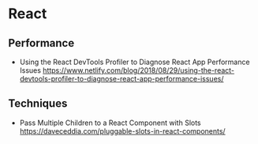 # React

## Performance

* Using the React DevTools Profiler to Diagnose React App Performance Issues
  https://www.netlify.com/blog/2018/08/29/using-the-react-devtools-profiler-to-diagnose-react-app-performance-issues/

## Techniques

* Pass Multiple Children to a React Component with Slots
  https://daveceddia.com/pluggable-slots-in-react-components/
